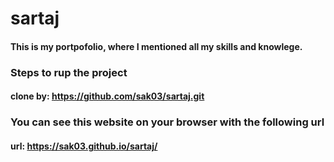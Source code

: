 # sartaj
#### This is my portpofolio, where I mentioned all my skills and knowlege.

### Steps to rup the project
#### clone by: https://github.com/sak03/sartaj.git

### You can see this website on your browser with the following url
#### url: https://sak03.github.io/sartaj/
